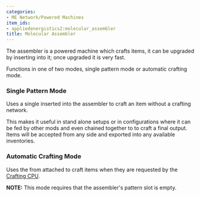 ```yaml
---
categories:
- ME Network/Powered Machines
item_ids:
- appliedenergistics2:molecular_assembler
title: Molecular Assembler
---
```


The assembler is a powered machine which crafts items, it can be upgraded by
inserting <ItemLink id="appliedenergistics2:speed_card"/> into it;
once upgraded it is very fast.

Functions in one of two modes, single pattern mode or automatic crafting mode.

### Single Pattern Mode

Uses a single <ItemLink id="appliedenergistics2:crafting_pattern"/> inserted into the assembler to craft an item
without a crafting network.

This makes it useful in stand alone setups or in configurations where it can
be fed by other mods and even chained together to to craft a final output.
Items will be accepted from any side and exported into any available
inventories.

### Automatic Crafting Mode

Uses the <ItemLink id="appliedenergistics2:crafting_pattern"/> 
from attached <ItemLink id="appliedenergistics2:pattern_provider"/> to craft items when they are
requested by the [Crafting CPU](../../auto-crafting.md).

**NOTE:** This mode requires that the assembler's pattern slot is empty.

<RecipeFor id="appliedenergistics2:molecular_assembler"/>
